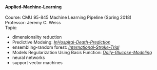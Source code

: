 #### Applied-Machine-Learning
Course: CMU 95-845 Machine Learning Pipeline (Spring 2018)  
Professor: Jeremy C. Weiss  
Topic: 
* dimensionality reduction
* Predictive Modeing: [_InHospital-Death-Prediction_](https://github.com/YaTingChang0620/Applied-Machine-Learning/blob/master/InHospital-Death-Prediction.rmd)
* ensembling-random forest: [_International-Stroke-Trial_](https://github.com/YaTingChang0620/Applied-Machine-Learning/blob/master/Internation-Stroke-Trial.rmd)
* Models Regularization Using Basis Function: [_Daily-Glucose-Modeling_](https://github.com/YaTingChang0620/Applied-Machine-Learning/blob/master/Daily-Glucose-Modeling.Rmd)
* neural networks
* support vector machines









